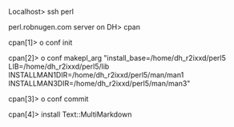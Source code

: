 Localhost>  ssh perl

perl.robnugen.com server on DH> cpan


cpan[1]> o conf init

cpan[2]> o conf makepl_arg "install_base=/home/dh_r2ixxd/perl5 \
     LIB=/home/dh_r2ixxd/perl5/lib \
     INSTALLMAN1DIR=/home/dh_r2ixxd/perl5/man/man1 \
     INSTALLMAN3DIR=/home/dh_r2ixxd/perl5/man/man3"

cpan[3]> o conf commit

cpan[4]> install Text::MultiMarkdown